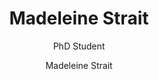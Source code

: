 ---
title: "Madeleine Strait"
subtitle: "PhD Student"
excerpt: "PhD Student"
weight: 2
author: "Madeleine Strait"
draft: false
tags:
  - people
categories:
  - people
layout: single
links:

---